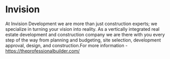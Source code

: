 # Invision
At Invision Development we are more than just construction experts; we specialize in turning your vision into reality. As a vertically integrated real estate development and construction company we are there with you every step of the way from planning and budgeting, site selection, development approval, design, and construction.For more information - https://theprofessionalbuilder.com/
